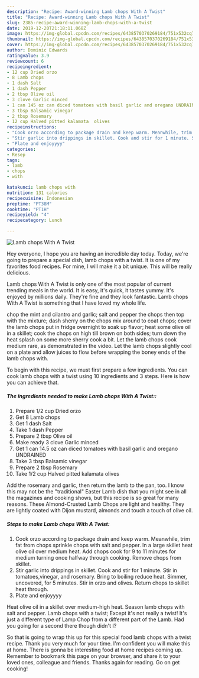 ```yaml
---
description: "Recipe: Award-winning Lamb chops With A Twist"
title: "Recipe: Award-winning Lamb chops With A Twist"
slug: 2385-recipe-award-winning-lamb-chops-with-a-twist
date: 2019-12-20T21:18:11.068Z
image: https://img-global.cpcdn.com/recipes/6438570370269184/751x532cq70/lamb-chops-with-a-twist-recipe-main-photo.jpg
thumbnail: https://img-global.cpcdn.com/recipes/6438570370269184/751x532cq70/lamb-chops-with-a-twist-recipe-main-photo.jpg
cover: https://img-global.cpcdn.com/recipes/6438570370269184/751x532cq70/lamb-chops-with-a-twist-recipe-main-photo.jpg
author: Dominic Edwards
ratingvalue: 3.9
reviewcount: 6
recipeingredient:
- 12 cup Dried orzo
- 8 Lamb chops
- 1 dash Salt
- 1 dash Pepper
- 2 tbsp Olive oil
- 3 clove Garlic minced
- 1 can 145 oz can diced tomatoes with basil garlic and oregano UNDRAINED
- 3 tbsp Balsamic vinegar
- 2 tbsp Rosemary
- 12 cup Halved pitted kalamata  olives
recipeinstructions:
- "Cook orzo according to package drain and keep warm. Meanwhile, trim fat from chops sprinkle chops with salt and pepper. In a large skillet heat olive oil over medium heat. Add chops cook for 9 to 11 minutes for medium turning once halfway through cooking. Remove chops from skillet."
- "Stir garlic into drippings in skillet. Cook and stir for 1 minute. Stir in tomatoes,vinegar, and rosemary. Bring to boiling reduce heat. Simmer, uncovered, for 5 minutes. Stir in orzo and olives. Return chops to skillet heat through."
- "Plate and enjoyyyy"
categories:
- Resep
tags:
- lamb
- chops
- with

katakunci: lamb chops with
nutrition: 131 calories
recipecuisine: Indonesian
preptime: "PT38M"
cooktime: "PT1H"
recipeyield: "4"
recipecategory: Lunch

---
```



![Lamb chops With A Twist](https://img-global.cpcdn.com/recipes/6438570370269184/751x532cq70/lamb-chops-with-a-twist-recipe-main-photo.jpg)

Hey everyone, I hope you are having an incredible day today. Today, we're going to prepare a special dish, lamb chops with a twist. It is one of my favorites food recipes. For mine, I will make it a bit unique. This will be really delicious.

Lamb chops With A Twist is only one of the most popular of current trending meals in the world. It is easy, it's quick, it tastes yummy. It's enjoyed by millions daily. They're fine and they look fantastic. Lamb chops With A Twist is something that I have loved my whole life.

chop the mint and cilantro and garlic; salt and pepper the chops then top with the mixture; dash sherry on the chops mix around to coat chops; cover the lamb chops put in fridge overnight to soak up flavor; heat some olive oil in a skillet; cook the chops on high till brown on both sides; turn down the heat splash on some more sherry cook a bit. Let the lamb chops cook medium rare, as demonstrated in the video. Let the lamb chops slightly cool on a plate and allow juices to flow before wrapping the boney ends of the lamb chops with.


To begin with this recipe, we must first prepare a few ingredients. You can cook lamb chops with a twist using 10 ingredients and 3 steps. Here is how you can achieve that.

##### The ingredients needed to make Lamb chops With A Twist::

1. Prepare 1/2 cup Dried orzo
1. Get 8 Lamb chops
1. Get 1 dash Salt
1. Take 1 dash Pepper
1. Prepare 2 tbsp Olive oil
1. Make ready 3 clove Garlic minced
1. Get 1 can 14.5 oz can diced tomatoes with basil garlic and oregano UNDRAINED
1. Take 3 tbsp Balsamic vinegar
1. Prepare 2 tbsp Rosemary
1. Take 1/2 cup Halved pitted kalamata  olives


Add the rosemary and garlic, then return the lamb to the pan, too. I know this may not be the &#34;traditional&#34; Easter Lamb dish that you might see in all the magazines and cooking shows, but this recipe is so great for many reasons. These Almond-Crusted Lamb Chops are light and healthy. They are lightly coated with Dijon mustard, almonds and touch a touch of olive oil. 

##### Steps to make Lamb chops With A Twist:

1. Cook orzo according to package drain and keep warm. Meanwhile, trim fat from chops sprinkle chops with salt and pepper. In a large skillet heat olive oil over medium heat. Add chops cook for 9 to 11 minutes for medium turning once halfway through cooking. Remove chops from skillet.
1. Stir garlic into drippings in skillet. Cook and stir for 1 minute. Stir in tomatoes,vinegar, and rosemary. Bring to boiling reduce heat. Simmer, uncovered, for 5 minutes. Stir in orzo and olives. Return chops to skillet heat through.
1. Plate and enjoyyyy


Heat olive oil in a skillet over medium-high heat. Season lamb chops with salt and pepper. Lamb chops with a twist; Except it&#39;s not really a twist! It&#39;s just a different type of Lamp Chop from a different part of the Lamb. Had you going for a second there though didn&#39;t I? 

So that is going to wrap this up for this special food lamb chops with a twist recipe. Thank you very much for your time. I'm confident you will make this at home. There is gonna be interesting food at home recipes coming up. Remember to bookmark this page on your browser, and share it to your loved ones, colleague and friends. Thanks again for reading. Go on get cooking!
